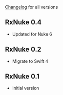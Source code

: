  [Changelog](https://github.com/kean/RxNuke/releases) for all versions

## RxNuke 0.4

- Updated for Nuke 6

## RxNuke 0.2

- Migrate to Swift 4

## RxNuke 0.1

- Initial version
